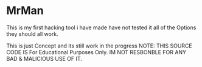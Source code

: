 # MrMan
This is my first hacking tool i  have made have not tested it all of the Options they should all work.


This is just Concept and its still work in the progress
NOTE: THIS SOURCE CODE IS For Educational Purposes Only.
IM NOT RESBONBLE FOR ANY BAD & MALICIOUS USE OF IT.
